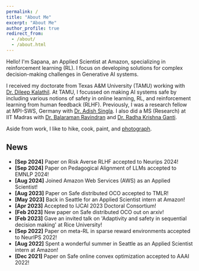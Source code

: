 ```yaml
---
permalink: /
title: "About Me"
excerpt: "About Me"
author_profile: true
redirect_from: 
  - /about/
  - /about.html
---   
```


Hello! I'm Sapana, an Applied Scientist at Amazon, specializing in reinforcement learning (RL). I focus on developing solutions for complex decision-making challenges in Generative AI systems.

I received my doctorate from Texas A&M University (TAMU) working with [Dr. Dileep Kalathil](http://people.tamu.edu/~dileep.kalathil/). At TAMU, I focussed on making AI systems safe by including various notions of safety in online learning, RL, and reinforcement learning from human feedback (RLHF). Previously, I was a research fellow at MPI-SWS, Germany with [Dr. Adish Singla](https://machineteaching.mpi-sws.org/adishsingla.html). I also did a MS (Research) at IIT Madras with [Dr. Balaraman Ravindran](http://www.cse.iitm.ac.in/~ravi/) and [Dr. Radha Krishna Ganti](http://www.ee.iitm.ac.in/~rganti/). 

<!---  I have worked on multiple algorithmic paradigms in RL ranging from generative adversarial imitation learning to meta-RL. More recently, I have pivoted towards fine-tuning Large Language Models (LLMs) using Reinforcement Learning from Human Feedback (RLHF). This pivot reflects my growing interest in the intersection of natural language processing and reinforcement learning. I have also built abstractive and extractive Q&A systems using retrieval augmented generation (RAG) and LLMs while doing an applied science internship at Amazon.

In the long run, I want to focus on using principles from the human cognition and psychology to build better reinforcement learning agents.   

Previously, I was a research fellow in the [Machine Teaching Group](https://machineteaching.mpi-sws.org/index.html) at the Max Planck Institute for Software Systems, Saarbrücken, Germany. I was advised by [Dr. Adish Singla](https://machineteaching.mpi-sws.org/adishsingla.html).

I have completed MS (Research) in Computational Science from IIT Madras, India. My advisors during MS were [Dr. Balaraman Ravindran](http://www.cse.iitm.ac.in/~ravi/) and [Dr. Radha Krishna Ganti](http://www.ee.iitm.ac.in/~rganti/). My MS thesis is titled 'On Learning Smooth Policies in Imitation Learning'. -->

Aside from work, I like to hike, cook, paint, and [photograph](https://www.instagram.com/a.thing.of.art/).

## News
- **[Sep 2024]** Paper on Risk Averse RLHF accepted to Neurips 2024!
- **[Sep 2024]** Paper on Pedagogical Alignment of LLMs accepted to EMNLP 2024!
- **[Aug 2024]** Joined Amazon Web Services (AWS) as an Applied Scientist!
- **[Aug 2023]** Paper on Safe distributed OCO accepted to TMLR!
- **[May 2023]** Back in Seattle for an Applied Scientist intern at Amazon!
- **[Apr 2023]** Accepted to IJCAI 2023 Doctoral Consortium!
- **[Feb 2023]** New paper on Safe distributed OCO out on arxiv! 
- **[Feb 2023]** Gave an invited talk on 'Adaptivity and safety in sequential decision making' at Rice University! 
- **[Sep 2022]** Paper on meta-RL in sparse reward environments accepted to NeurIPS 2022! 
- **[Aug 2022]** Spent a wonderful summer in Seattle as an Applied Scientist intern at Amazon! 
- **[Dec 2021]** Paper on Safe online convex optimization accepted to AAAI 2022! 

